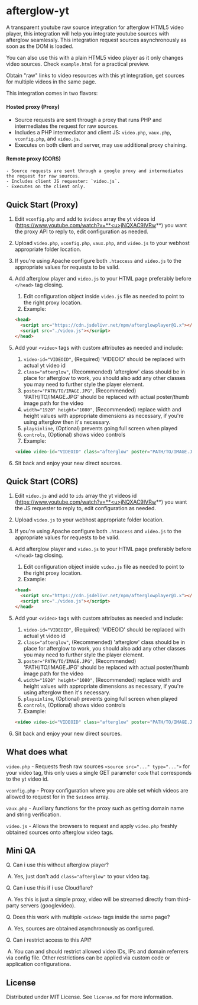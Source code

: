 # afterglow-yt
A transparent youtube raw source integration for afterglow HTML5 video player, this integration will help you integrate youtube sources with afterglow seamlessly. This integration request sources asynchronously as soon as the DOM is loaded.

You can also use this with a plain HTML5 video player as it only changes video sources. Check `example.html` for a practical preview.

Obtain "raw" links to video resources with this yt integration, get sources for multiple videos in the same page.

This integration comes in two flavors:

#### Hosted proxy (Proxy)

- Source requests are sent through a proxy that runs PHP and intermediates the request for raw sources.
- Includes a PHP intermediator and client JS: `video.php`, `vaux.php`, `vconfig.php`, and `video.js`.
- Executes on both client and server, may use additional proxy chaining.

#### Remote proxy (CORS)

	- Source requests are sent through a google proxy and intermediates the request for raw sources.
	- Includes client JS requester: `video.js`.
	- Executes on the client only.

## Quick Start (Proxy)

1. Edit `vconfig.php` and add to `$videos` array the yt videos id (https://www.youtube.com/watch?v=**<u>jNQXAC9IVRw</u>**) you want the proxy API to reply to, edit configuration as needed.

  2. Upload `video.php`, `vconfig.php`, `vaux.php`, and `video.js` to your webhost appropriate folder location.

  3. If you're using Apache configure both `.htaccess` and `video.js` to the appropriate values for requests to be valid.

4. Add afterglow player and `video.js` to your HTML page preferably before `</head>` tag closing.
   1. Edit configuration object inside `video.js` file as needed to point to the right proxy location.
   2. Example:
   ```html
   <head>
     <script src="https://cdn.jsdelivr.net/npm/afterglowplayer@1.x"></script>
     <script src="./video.js"></script>
   </head>
   ```
   
5. Add your `<video>` tags with custom attributes as needed and include:
   1. `video-id="VIDEOID"`, (Required) 'VIDEOID' should be replaced with actual yt video id
   2. `class="afterglow"`, (Recommended) 'afterglow' class should be in place for afterglow to work, you should also add any other classes you may need to further style the player element.
   3. `poster="PATH/TO/IMAGE.JPG"`, (Recommended) 'PATH/TO/IMAGE.JPG' should be replaced with actual poster/thumb image path for the video
   4. `width="1920" height="1080"`, (Recommended) replace width and height values with appropriate dimensions as necessary, if you're using afterglow then it's necessary.
   5. `playsinline`, (Optional) prevents going full screen when played
   6. `controls`, (Optional) shows video controls
   7. Example:
   ```html
   <video video-id="VIDEOID" class="afterglow" poster="PATH/TO/IMAGE.JPG" width="1920" height="1080" playsinline controls></video>
   ```
   
6. Sit back and enjoy your new direct sources.

## Quick Start (CORS)

1. Edit `video.js` and add to `ids` array the yt videos id (https://www.youtube.com/watch?v=**<u>jNQXAC9IVRw</u>**) you want the JS requester to reply to, edit configuration as needed.

2. Upload `video.js` to your webhost appropriate folder location.

3. If you're using Apache configure both `.htaccess` and `video.js` to the appropriate values for requests to be valid.

4. Add afterglow player and `video.js` to your HTML page preferably before `</head>` tag closing.

   1. Edit configuration object inside `video.js` file as needed to point to the right proxy location.
   2. Example:

   ```html
   <head>
     <script src="https://cdn.jsdelivr.net/npm/afterglowplayer@1.x"></script>
     <script src="./video.js"></script>
   </head>
   ```

5. Add your `<video>` tags with custom attributes as needed and include:

   1. `video-id="VIDEOID"`, (Required) 'VIDEOID' should be replaced with actual yt video id
   2. `class="afterglow"`, (Recommended) 'afterglow' class should be in place for afterglow to work, you should also add any other classes you may need to further style the player element.
   3. `poster="PATH/TO/IMAGE.JPG"`, (Recommended) 'PATH/TO/IMAGE.JPG' should be replaced with actual poster/thumb image path for the video
   4. `width="1920" height="1080"`, (Recommended) replace width and height values with appropriate dimensions as necessary, if you're using afterglow then it's necessary.
   5. `playsinline`, (Optional) prevents going full screen when played
   6. `controls`, (Optional) shows video controls
   7. Example:

   ```html
   <video video-id="VIDEOID" class="afterglow" poster="PATH/TO/IMAGE.JPG" width="1920" height="1080" playsinline controls></video>
   ```

6. Sit back and enjoy your new direct sources.

## What does what

`video.php` - Requests fresh raw sources `<source src="..." type="...">` for your video tag, this only uses a single GET parameter `code` that corresponds to the yt video id.

`vconfig.php` - Proxy configuration where you are able set which videos are allowed to request for in the `$videos` array.

`vaux.php` - Auxiliary functions for the proxy such as getting domain name and string verification.

`video.js` - Allows the browsers to request and apply `video.php` freshly obtained sources onto afterglow video tags.

## Mini QA

Q. Can i use this without afterglow player?

​	A. Yes, just don't add `class="afterglow"` to your video tag. 

Q. Can i use this if i use Cloudflare?

​	A. Yes this is just a simple proxy, video will be streamed directly from third-party servers (googlevideo).

Q. Does this work with multiple `<video>` tags inside the same page?

​	A. Yes, sources are obtained asynchronously as configured.

Q. Can i restrict access to this API?

​	A. You can and should restrict allowed video IDs, IPs and domain referrers via config file. Other restrictions can be applied via custom code or application configurations.

## License

Distributed under MIT License. See `license.md` for more information.
